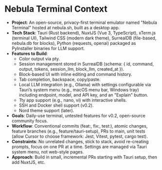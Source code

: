 # Nebula Terminal Context
- **Project**: An open-source, privacy-first terminal emulator named "Nebula Terminal" hosted at nebula.sh, built as a desktop app.
- **Tech Stack**: Tauri (Rust backend), NuxtJS (Vue 3, TypeScript), xTerm.js (terminal UI), Tailwind CSS (modern dark theme), SurrealDB (file-based, nebula.db for blocks), Python (requests, openai) packaged as PyInstaller binaries for LLM support.
- **Features to Build**:
  - Color output via pty.
  - Session management stored in SurrealDB (schema: { id, command, output, tokens, session_llm, block_llm, created_at }).
  - Block-based UI with inline editing and command history.
  - Tab completion, backspace, copy/paste.
  - Local LLM integration (e.g., Ollama) with settings configurable via Tauri’s system menu (e.g., macOS menu bar, Windows tray) including endpoint, model, and API key, and an "Explain" button.
  - Tty app support (e.g., nano, vi) with interactive shells.
  - SSH and Docker shell support (v0.2).
  - Nord theme support (later).
- **Goals**: Daily-use terminal, untested features for v0.2, open-source community focus.
- **Workflow**: Conventional commits (feat:, fix:, test:), atomic changes, feature branches (e.g., feature/tauri-setup), PRs to main, unit tests (allow Cursor to choose framework: Jest, Vitest, pytest, cargo test).
- **Constraints**: No unrelated changes, stick to stack, avoid re-creating prompts, focus on one PR at a time. Settings are managed via Tauri system menu, not web-style pages.
- **Approach**: Build in small, incremental PRs starting with Tauri setup, then add NuxtJS, etc.